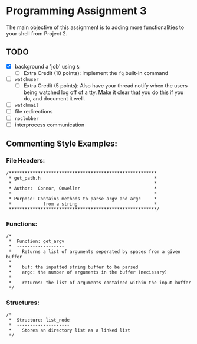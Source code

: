 # Programming Assignment 3
The main objective of this assignment is to adding more functionalities to your
shell from Project 2.

## TODO
* [x] background a 'job' using `&`
    * [ ] Extra Credit (10 points): Implement the `fg` built-in command
* [ ] `watchuser`
    * [ ] Extra Credit (5 points): Also have your thread notify when the users
      being watched log off of a tty. Make it clear that you do this if you do,
      and document it well.
* [ ] `watchmail`
* [ ] file redirections
* [ ] `noclobber`
* [ ] interprocess communication 

## Commenting Style Examples:
### File Headers:
```
/********************************************************
 * get_path.h                                           *
 *                                                      *
 * Author:  Connor, Onweller                            *
 *                                                      *
 * Purpose: Contains methods to parse argv and argc     *
 *            from a string                             *
 ********************************************************/
 ```
### Functions:
```
/*
 *  Function: get_argv
 *  ------------------
 *    Returns a list of arguments seperated by spaces from a given buffer
 *
 *    buf: the inputted string buffer to be parsed
 *    argc: the number of arguments in the buffer (necissary)
 *
 *    returns: the list of arguments contained within the input buffer
 */
```
### Structures:
```
/*
 *  Structure: list_node
 *  --------------------
 *    Stores an directory list as a linked list
 */
 ```
